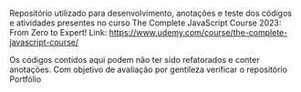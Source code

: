Repositório utilizado para desenvolvimento, anotações e teste dos códigos e atividades presentes no curso
The Complete JavaScript Course 2023: From Zero to Expert! Link: https://www.udemy.com/course/the-complete-javascript-course/

Os códigos contidos aqui podem não ter sido refatorados e conter anotações. Com objetivo de avaliação por gentileza verificar o repositório Portfólio
